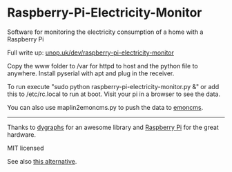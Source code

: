 Raspberry-Pi-Electricity-Monitor
================================

Software for monitoring the electricity consumption of a home with a Raspberry Pi

Full write up: [unop.uk/dev/raspberry-pi-electricity-monitor](https://unop.uk/dev/raspberry-pi-electricity-monitor/)

Copy the www folder to /var for httpd to host and the python file to anywhere.
Install pyserial with apt and plug in the receiver.

To run execute "sudo python raspberry-pi-electricity-monitor.py &" or add this to /etc/rc.local to run at boot.
Visit your pi in a browser to see the data.

You can also use maplin2emoncms.py to push the data to [emoncms](https://github.com/emoncms/emoncms).

---

Thanks to [dygraphs](http://dygraphs.com) for an awesome library and [Raspberry Pi](https://www.raspberrypi.org) for the great hardware.

MIT licensed

See also [this alternative](http://electroncastle.com/wp/?p=1808).
